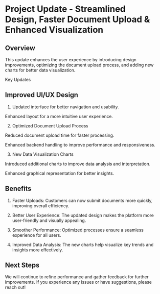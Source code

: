 # Project Update - Streamlined Design, Faster Document Upload & Enhanced Visualization

## Overview

This update enhances the user experience by introducing design improvements, optimizing the document upload process, and adding new charts for better data visualization.

Key Updates

## Improved UI/UX Design

1. Updated interface for better navigation and usability.

Enhanced layout for a more intuitive user experience.

2. Optimized Document Upload Process

Reduced document upload time for faster processing.

Enhanced backend handling to improve performance and responsiveness.

3. New Data Visualization Charts

Introduced additional charts to improve data analysis and interpretation.

Enhanced graphical representation for better insights.

## Benefits

1. Faster Uploads: Customers can now submit documents more quickly, improving overall efficiency.

2. Better User Experience: The updated design makes the platform more user-friendly and visually appealing.

3. Smoother Performance: Optimized processes ensure a seamless experience for all users.

4. Improved Data Analysis: The new charts help visualize key trends and insights more effectively.

## Next Steps

We will continue to refine performance and gather feedback for further improvements. If you experience any issues or have suggestions, please reach out!


